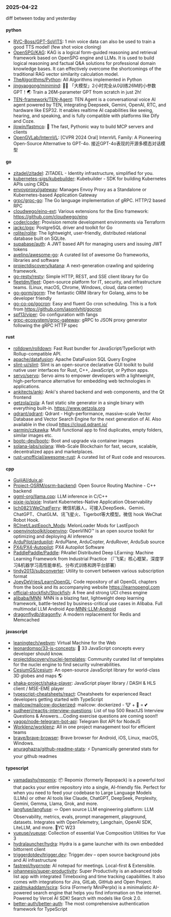 ### 2025-04-22
diff between today and yesterday

#### python
* [RVC-Boss/GPT-SoVITS](https://github.com/RVC-Boss/GPT-SoVITS): 1 min voice data can also be used to train a good TTS model! (few shot voice cloning)
* [OpenSPG/KAG](https://github.com/OpenSPG/KAG): KAG is a logical form-guided reasoning and retrieval framework based on OpenSPG engine and LLMs. It is used to build logical reasoning and factual Q&A solutions for professional domain knowledge bases. It can effectively overcome the shortcomings of the traditional RAG vector similarity calculation model.
* [TheAlgorithms/Python](https://github.com/TheAlgorithms/Python): All Algorithms implemented in Python
* [jingyaogong/minimind](https://github.com/jingyaogong/minimind): 🚀🚀 「大模型」2小时完全从0训练26M的小参数GPT！🌏 Train a 26M-parameter GPT from scratch in just 2h!
* [TEN-framework/TEN-Agent](https://github.com/TEN-framework/TEN-Agent): TEN Agent is a conversational voice AI agent powered by TEN, integrating Deepseek, Gemini, OpenAI, RTC, and hardware like ESP32. It enables realtime AI capabilities like seeing, hearing, and speaking, and is fully compatible with platforms like Dify and Coze.
* [jlowin/fastmcp](https://github.com/jlowin/fastmcp): 🚀 The fast, Pythonic way to build MCP servers and clients
* [OpenGVLab/InternVL](https://github.com/OpenGVLab/InternVL): [CVPR 2024 Oral] InternVL Family: A Pioneering Open-Source Alternative to GPT-4o. 接近GPT-4o表现的开源多模态对话模型

#### go
* [zitadel/zitadel](https://github.com/zitadel/zitadel): ZITADEL - Identity infrastructure, simplified for you.
* [kubernetes-sigs/kubebuilder](https://github.com/kubernetes-sigs/kubebuilder): Kubebuilder - SDK for building Kubernetes APIs using CRDs
* [envoyproxy/gateway](https://github.com/envoyproxy/gateway): Manages Envoy Proxy as a Standalone or Kubernetes-based Application Gateway
* [grpc/grpc-go](https://github.com/grpc/grpc-go): The Go language implementation of gRPC. HTTP/2 based RPC
* [cloudwego/eino-ext](https://github.com/cloudwego/eino-ext): Various extensions for the Eino framework: https://github.com/cloudwego/eino
* [coder/coder](https://github.com/coder/coder): Provision remote development environments via Terraform
* [jackc/pgx](https://github.com/jackc/pgx): PostgreSQL driver and toolkit for Go
* [rqlite/rqlite](https://github.com/rqlite/rqlite): The lightweight, user-friendly, distributed relational database built on SQLite.
* [supabase/auth](https://github.com/supabase/auth): A JWT based API for managing users and issuing JWT tokens
* [avelino/awesome-go](https://github.com/avelino/awesome-go): A curated list of awesome Go frameworks, libraries and software
* [projectdiscovery/katana](https://github.com/projectdiscovery/katana): A next-generation crawling and spidering framework.
* [go-resty/resty](https://github.com/go-resty/resty): Simple HTTP, REST, and SSE client library for Go
* [fleetdm/fleet](https://github.com/fleetdm/fleet): Open-source platform for IT, security, and infrastructure teams. (Linux, macOS, Chrome, Windows, cloud, data center)
* [go-gorm/gorm](https://github.com/go-gorm/gorm): The fantastic ORM library for Golang, aims to be developer friendly
* [go-co-op/gocron](https://github.com/go-co-op/gocron): Easy and fluent Go cron scheduling. This is a fork from https://github.com/jasonlvhit/gocron
* [spf13/viper](https://github.com/spf13/viper): Go configuration with fangs
* [grpc-ecosystem/grpc-gateway](https://github.com/grpc-ecosystem/grpc-gateway): gRPC to JSON proxy generator following the gRPC HTTP spec

#### rust
* [rolldown/rolldown](https://github.com/rolldown/rolldown): Fast Rust bundler for JavaScript/TypeScript with Rollup-compatible API.
* [apache/datafusion](https://github.com/apache/datafusion): Apache DataFusion SQL Query Engine
* [slint-ui/slint](https://github.com/slint-ui/slint): Slint is an open-source declarative GUI toolkit to build native user interfaces for Rust, C++, JavaScript, or Python apps.
* [servo/servo](https://github.com/servo/servo): Servo aims to empower developers with a lightweight, high-performance alternative for embedding web technologies in applications.
* [ankitects/anki](https://github.com/ankitects/anki): Anki's shared backend and web components, and the Qt frontend
* [getzola/zola](https://github.com/getzola/zola): A fast static site generator in a single binary with everything built-in. https://www.getzola.org
* [qdrant/qdrant](https://github.com/qdrant/qdrant): Qdrant - High-performance, massive-scale Vector Database and Vector Search Engine for the next generation of AI. Also available in the cloud https://cloud.qdrant.io/
* [qarmin/czkawka](https://github.com/qarmin/czkawka): Multi functional app to find duplicates, empty folders, similar images etc.
* [bootc-dev/bootc](https://github.com/bootc-dev/bootc): Boot and upgrade via container images
* [solana-labs/solana](https://github.com/solana-labs/solana): Web-Scale Blockchain for fast, secure, scalable, decentralized apps and marketplaces.
* [rust-unofficial/awesome-rust](https://github.com/rust-unofficial/awesome-rust): A curated list of Rust code and resources.

#### cpp
* [GuijiAI/duix.ai](https://github.com/GuijiAI/duix.ai): 
* [Project-OSRM/osrm-backend](https://github.com/Project-OSRM/osrm-backend): Open Source Routing Machine - C++ backend
* [ggml-org/llama.cpp](https://github.com/ggml-org/llama.cpp): LLM inference in C/C++
* [pixie-io/pixie](https://github.com/pixie-io/pixie): Instant Kubernetes-Native Application Observability
* [lich0821/WeChatFerry](https://github.com/lich0821/WeChatFerry): 微信机器人，可接入DeepSeek、Gemini、ChatGPT、ChatGLM、讯飞星火、Tigerbot等大模型。微信 hook WeChat Robot Hook.
* [RCInet/LastEpoch_Mods](https://github.com/RCInet/LastEpoch_Mods): MelonLoader Mods for LastEpoch
* [openvinotoolkit/openvino](https://github.com/openvinotoolkit/openvino): OpenVINO™ is an open source toolkit for optimizing and deploying AI inference
* [ArduPilot/ardupilot](https://github.com/ArduPilot/ardupilot): ArduPlane, ArduCopter, ArduRover, ArduSub source
* [PX4/PX4-Autopilot](https://github.com/PX4/PX4-Autopilot): PX4 Autopilot Software
* [PaddlePaddle/Paddle](https://github.com/PaddlePaddle/Paddle): PArallel Distributed Deep LEarning: Machine Learning Framework from Industrial Practice （『飞桨』核心框架，深度学习&机器学习高性能单机、分布式训练和跨平台部署）
* [tindy2013/subconverter](https://github.com/tindy2013/subconverter): Utility to convert between various subscription format
* [JoeyDeVries/LearnOpenGL](https://github.com/JoeyDeVries/LearnOpenGL): Code repository of all OpenGL chapters from the book and its accompanying website https://learnopengl.com
* [official-stockfish/Stockfish](https://github.com/official-stockfish/Stockfish): A free and strong UCI chess engine
* [alibaba/MNN](https://github.com/alibaba/MNN): MNN is a blazing fast, lightweight deep learning framework, battle-tested by business-critical use cases in Alibaba. Full multimodal LLM Android App:[MNN-LLM-Android](./apps/Android/MnnLlmChat/README.md)
* [dragonflydb/dragonfly](https://github.com/dragonflydb/dragonfly): A modern replacement for Redis and Memcached

#### javascript
* [leaningtech/webvm](https://github.com/leaningtech/webvm): Virtual Machine for the Web
* [leonardomso/33-js-concepts](https://github.com/leonardomso/33-js-concepts): 📜 33 JavaScript concepts every developer should know.
* [projectdiscovery/nuclei-templates](https://github.com/projectdiscovery/nuclei-templates): Community curated list of templates for the nuclei engine to find security vulnerabilities.
* [CesiumGS/cesium](https://github.com/CesiumGS/cesium): An open-source JavaScript library for world-class 3D globes and maps 🌎
* [shaka-project/shaka-player](https://github.com/shaka-project/shaka-player): JavaScript player library / DASH & HLS client / MSE-EME player
* [typescript-cheatsheets/react](https://github.com/typescript-cheatsheets/react): Cheatsheets for experienced React developers getting started with TypeScript
* [mailcow/mailcow-dockerized](https://github.com/mailcow/mailcow-dockerized): mailcow: dockerized - 🐮 + 🐋 = 💕
* [sudheerj/reactjs-interview-questions](https://github.com/sudheerj/reactjs-interview-questions): List of top 500 ReactJS Interview Questions & Answers....Coding exercise questions are coming soon!!
* [yagop/node-telegram-bot-api](https://github.com/yagop/node-telegram-bot-api): Telegram Bot API for NodeJS
* [Worklenz/worklenz](https://github.com/Worklenz/worklenz): All in one project management tool for efficient teams
* [brave/brave-browser](https://github.com/brave/brave-browser): Brave browser for Android, iOS, Linux, macOS, Windows.
* [anuraghazra/github-readme-stats](https://github.com/anuraghazra/github-readme-stats): ⚡ Dynamically generated stats for your github readmes

#### typescript
* [yamadashy/repomix](https://github.com/yamadashy/repomix): 📦 Repomix (formerly Repopack) is a powerful tool that packs your entire repository into a single, AI-friendly file. Perfect for when you need to feed your codebase to Large Language Models (LLMs) or other AI tools like Claude, ChatGPT, DeepSeek, Perplexity, Gemini, Gemma, Llama, Grok, and more.
* [langfuse/langfuse](https://github.com/langfuse/langfuse): 🪢 Open source LLM engineering platform: LLM Observability, metrics, evals, prompt management, playground, datasets. Integrates with OpenTelemetry, Langchain, OpenAI SDK, LiteLLM, and more. 🍊YC W23
* [vueuse/vueuse](https://github.com/vueuse/vueuse): Collection of essential Vue Composition Utilities for Vue 3
* [hydralauncher/hydra](https://github.com/hydralauncher/hydra): Hydra is a game launcher with its own embedded bittorrent client
* [triggerdotdev/trigger.dev](https://github.com/triggerdotdev/trigger.dev): Trigger.dev – open source background jobs and AI infrastructure
* [fastrepl/hyprnote](https://github.com/fastrepl/hyprnote): AI notepad for meetings. Local-first & Extensible.
* [johannesjo/super-productivity](https://github.com/johannesjo/super-productivity): Super Productivity is an advanced todo list app with integrated Timeboxing and time tracking capabilities. It also comes with integrations for Jira, GitLab, GitHub and Open Project.
* [zaidmukaddam/scira](https://github.com/zaidmukaddam/scira): Scira (Formerly MiniPerplx) is a minimalistic AI-powered search engine that helps you find information on the internet. Powered by Vercel AI SDK! Search with models like Grok 2.0.
* [better-auth/better-auth](https://github.com/better-auth/better-auth): The most comprehensive authentication framework for TypeScript

